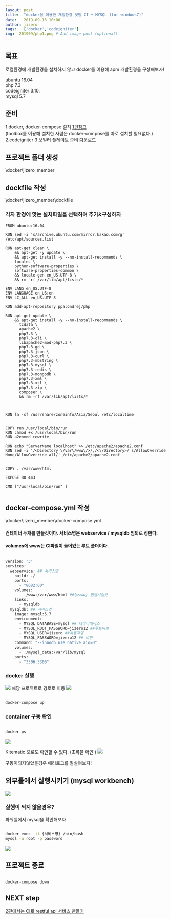 ```yaml
---
layout: post
title:  "docker을 이용한 개발환경 셋팅 CI + MYSQL (for windows7)"
date:   2019-09-16 10:00
author: jizero
tags:	['docker','codeigniter']
img:  201909/php1.png # Add image post (optional)
---
```


## 목표
로컬환경에 개발환경을 설치하지 않고 docker를 이용해 apm 개발환경을 구성해보자!

ubuntu 16.04<br /> 
php 7.3<br />
codeigniter 3.10.<br />
mysql 5.7<br />


## 준비
1.docker, docker-compose 설치 [1편참고](/docker/) <br />
  (toolbox를 이용해 설치한 사람은  docker-compose를 따로 설치할 필요없다.) <br />
2.codeigniter 3 보일러 플레이트 준비 [다운로드](https://codeigniter.com/download)


## 프로젝트 폴더 생성
\docker\jizero_member

## dockfile 작성
\docker\jizero_member\dockfile

### 각자 환경에 맞는 설치파일을 선택하여 추가&구성하자

```
FROM ubuntu:16.04

RUN sed -i 's/archive.ubuntu.com/mirror.kakao.com/g' /etc/apt/sources.list

RUN apt-get clean \
    && apt-get -y update \
    && apt-get install -y --no-install-recommends \
    locales \
    python-software-properties \
    software-properties-common \
    && locale-gen en_US.UTF-8 \
    && rm -rf /var/lib/apt/lists/*

ENV LANG en_US.UTF-8
ENV LANGUAGE en_US:en
ENV LC_ALL en_US.UTF-8

RUN add-apt-repository ppa:ondrej/php

RUN apt-get update \
    && apt-get install -y --no-install-recommends \
      tzdata \
      apache2 \
      php7.3 \
      php7.3-cli \
      libapache2-mod-php7.3 \
      php7.3-gd \
      php7.3-json \
      php7.3-curl \
      php7.3-mbstring \
      php7.3-mysql \
      php7.3-redis \
      php7.3-mongodb \
      php7.3-xml \
      php7.3-xsl \
      php7.3-zip \
      composer \
      && rm -rf /var/lib/apt/lists/*



RUN ln -sf /usr/share/zoneinfo/Asia/Seoul /etc/localtime


COPY run /usr/local/bin/run
RUN chmod +x /usr/local/bin/run
RUN a2enmod rewrite

RUN echo "ServerName localhost" >> /etc/apache2/apache2.conf
RUN sed -i '/<Directory \/var\/www\/>/,/<\/Directory>/ s/AllowOverride None/AllowOverride all/' /etc/apache2/apache2.conf


COPY . /var/www/html

EXPOSE 80 443

CMD ["/usr/local/bin/run" ]


```


## docker-compose.yml 작성
\docker\jizero_member\docker-compose.yml

#### 컨테이너 두개를 만들것이다.  서비스명은 webservice /  mysqldb 임의로 정한다.

#### volumes에  www는 CI파일이 들어있는 루트 폴더이다.

```bash

version: '3'
services:
  webservice: ## 서비스명
    build: ./
    ports:
      - "8082:80"
    volumes:
      - ./www:/var/www/html ##{wwww} 연결시킬곳
    links:
      - mysqldb
  mysqldb: ## 서비스명
    image: mysql:5.7
    environment:
      - MYSQL_DATABASE=mysql ## 테이터베이스
      - MYSQL_ROOT_PASSWORD=jizero12 ##루트비번
      - MYSQL_USER=jizero ##사용자명
      - MYSQL_PASSWORD=jizero12 ## 비번
    command: "--innodb_use_native_aio=0"
    volumes:
      - ./mysql_data:/var/lib/mysql
    ports:
      - "3306:3306"

```

### docker 실행 

<img src="/assets/img/201909/php4.png" style="max-width:100%;">
해당 프로젝트로 경로로 이동
<img src="/assets/img/201909/php5.png" style="max-width:100%;">

```bash

docker-compose up

```


### container 구동 확인
```bash

docker ps

```
<img src="/assets/img/201909/php0.png" style="max-width:100%;">

Kitematic 으로도 확인할 수 있다.
(초록불 확인!)
<img src="/assets/img/201909/php1.png" style="max-width:100%;">


구동이되지않았을경우 에러로그를 잘살펴보자!

## 외부툴에서 실행시키기 (mysql workbench)

<img src="/assets/img/201909/php3.png" style="max-width:100%;">


### 실행이 되지 않을경우?
파워셀에서 mysql을 확인해보자 


```bash

docker exec -it {서비스명} /bin/bash
mysql -u root -p password

```
<img src="/assets/img/201909/php2.png" style="max-width:100%;">


## 프로젝트 종료

```bash

docker-compose down

```

## NEXT step
[2편에서는 CI로 restful api 서비스 만들기](/php_api/)